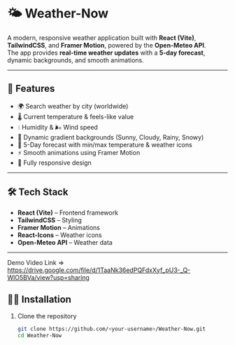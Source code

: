 # 🌤️ Weather-Now

A modern, responsive weather application built with **React (Vite)**, **TailwindCSS**, and **Framer Motion**, powered by the **Open-Meteo API**.  
The app provides **real-time weather updates** with a **5-day forecast**, dynamic backgrounds, and smooth animations.

---

## 🚀 Features
- 🌍 Search weather by city (worldwide)  
- 🌡️ Current temperature & feels-like value  
- 💧 Humidity & 🌬 Wind speed  
- 🎨 Dynamic gradient backgrounds (Sunny, Cloudy, Rainy, Snowy)  
- 📅 5-Day forecast with min/max temperature & weather icons  
- ⚡ Smooth animations using Framer Motion  
- 📱 Fully responsive design  

---

## 🛠 Tech Stack
- **React (Vite)** – Frontend framework  
- **TailwindCSS** – Styling  
- **Framer Motion** – Animations  
- **React-Icons** – Weather icons  
- **Open-Meteo API** – Weather data  

---

Demo Video Link =>   https://drive.google.com/file/d/1TaaNk36edPQFdxXyf_pU3-_Q-WlO5BVa/view?usp=sharing

## 🧑‍💻 Installation

1. Clone the repository  
   ```bash
   git clone https://github.com/<your-username>/Weather-Now.git
   cd Weather-Now
